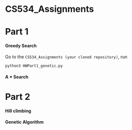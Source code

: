 # CS534_Assignments

# Part 1

#### Greedy Search

Go to the `CS534_Assignments (your cloned repository)`, run

```bash
python3 HWPart1_genetic.py
```

#### A * Search

# Part 2

#### Hill climbing

#### Genetic Algorithm